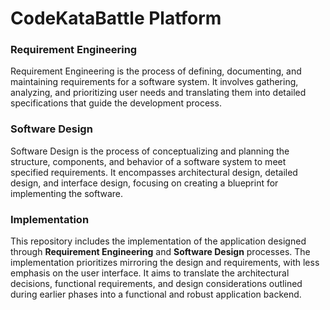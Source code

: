 # CodeKataBattle Platform

### Requirement Engineering
Requirement Engineering is the process of defining, documenting, and maintaining requirements for a software system. It involves gathering, analyzing, and prioritizing user needs and translating them into detailed specifications that guide the development process.

### Software Design
Software Design is the process of conceptualizing and planning the structure, components, and behavior of a software system to meet specified requirements. It encompasses architectural design, detailed design, and interface design, focusing on creating a blueprint for implementing the software.

### Implementation
This repository includes the implementation of the application designed through **Requirement Engineering** and **Software Design** processes. The implementation prioritizes mirroring the design and requirements, with less emphasis on the user interface. It aims to translate the architectural decisions, functional requirements, and design considerations outlined during earlier phases into a functional and robust application backend.







